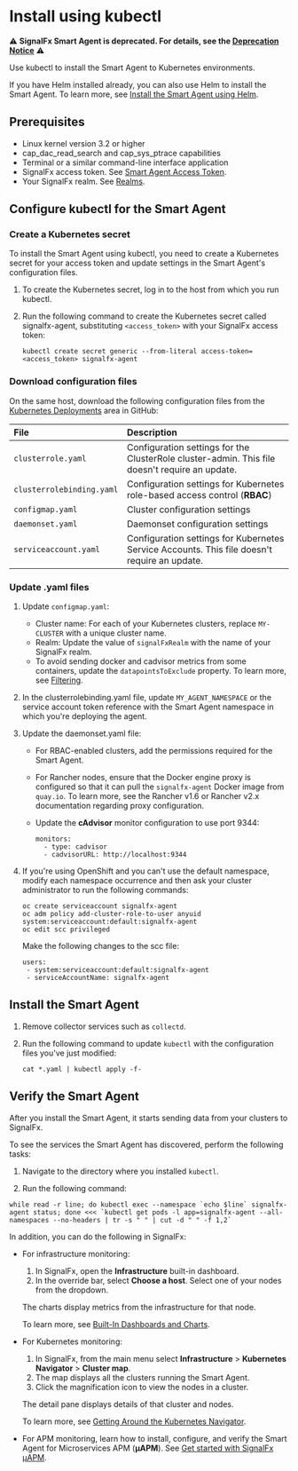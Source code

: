 
<!--- Generated by to-integrations-repo script in Smart Agent repo, DO NOT MODIFY HERE --->
# Install using kubectl

:warning: **SignalFx Smart Agent is deprecated. For details, see the [Deprecation Notice](./smartagent-deprecation-notice.md)** :warning:

Use kubectl to install the Smart Agent to Kubernetes environments.

If you have Helm installed already, you can also use Helm
to install the Smart Agent. To learn more, see
[Install the Smart Agent using Helm](agent-k8s-install-helm.md).

## Prerequisites

* Linux kernel version 3.2 or higher
* cap_dac_read_search and cap_sys_ptrace capabilities
* Terminal or a similar command-line interface application
* SignalFx access token. See [Smart Agent Access Token](../../../_sidebars-and-includes/smart-agent-access-token.html).
* Your SignalFx realm. See [Realms](../../../_sidebars-and-includes/smart-agent-realm-note.html).

## Configure kubectl for the Smart Agent

### Create a Kubernetes secret

To install the Smart Agent using kubectl, you need to create a
Kubernetes secret for your access token and update settings in the Smart Agent's configuration files.

1. To create the Kubernetes secret, log in to the host from which you run kubectl.
2. Run the following command to create the Kubernetes secret called signalfx-agent, substituting `<access_token>` with
   your SignalFx access token:

   ```
   kubectl create secret generic --from-literal access-token=<access_token> signalfx-agent
   ```

### Download configuration files

On the same host, download the following configuration files from the
[Kubernetes Deployments](https://github.com/signalfx/signalfx-agent/tree/main/deployments/k8s) area in GitHub:

| File                      | Description                                                                                    |
|:--------------------------|:-----------------------------------------------------------------------------------------------|
| `clusterrole.yaml`        | Configuration settings for the ClusterRole cluster-admin. This file doesn't require an update. |
| `clusterrolebinding.yaml` | Configuration settings for Kubernetes role-based access control (**RBAC**)                     |
| `configmap.yaml`          | Cluster configuration settings                                                                 |
| `daemonset.yaml`          | Daemonset configuration settings                                                               |
| `serviceaccount.yaml`     | Configuration settings for Kubernetes Service Accounts. This file doesn't require an update.   |

### Update .yaml files

1. Update `configmap.yaml`:
   - Cluster name: For each of your Kubernetes clusters, replace `MY-CLUSTER` with a unique cluster name.
   - Realm: Update the value of `signalFxRealm` with the name of your SignalFx realm.
   - To avoid sending docker and cadvisor metrics from some containers,
     update the `datapointsToExclude` property. To learn more, see [Filtering](https://docs.signalfx.com/en/latest/integrations/agent/filtering.html#filtering).
2. In the clusterrolebinding.yaml file, update `MY_AGENT_NAMESPACE` or the service account token reference with the Smart
   Agent namespace in which you're deploying the agent.

3. Update the daemonset.yaml file:

   - For RBAC-enabled clusters, add the permissions required for the Smart Agent.

   - For Rancher nodes, ensure that the Docker engine proxy is configured so that it can pull the `signalfx-agent` Docker image from `quay.io`.
     To learn more, see the Rancher v1.6 or Rancher v2.x documentation regarding proxy configuration.

   - Update the **cAdvisor** monitor configuration to use port 9344:

     ```
     monitors:
       - type: cadvisor
       - cadvisorURL: http://localhost:9344
     ```

4. If you're using OpenShift and you can't use the default namespace, modify each
   namespace occurrence and then ask your cluster administrator to run the following commands:

   ```
   oc create serviceaccount signalfx-agent
   oc adm policy add-cluster-role-to-user anyuid system:serviceaccount:default:signalfx-agent
   oc edit scc privileged
   ```

   Make the following changes to the scc file:

   ```
   users:
    - system:serviceaccount:default:signalfx-agent
    - serviceAccountName: signalfx-agent
   ```

## Install the Smart Agent

1. Remove collector services such as `collectd`.

2. Run the following command to update `kubectl` with the configuration files you've just modified:

   ```
   cat *.yaml | kubectl apply -f-
   ```

## Verify the Smart Agent

After you install the Smart Agent, it starts sending data from your clusters to SignalFx.

To see the services the Smart Agent has discovered, perform the following tasks:

1. Navigate to the directory where you installed `kubectl`.

2. Run the following command:

```
while read -r line; do kubectl exec --namespace `echo $line` signalfx-agent status; done <<< `kubectl get pods -l app=signalfx-agent --all-namespaces --no-headers | tr -s " " | cut -d " " -f 1,2`
```

In addition, you can do the following in SignalFx:

* For infrastructure monitoring:
  1. In SignalFx, open the **Infrastructure** built-in dashboard.
  2. In the override bar, select **Choose a host**. Select one of your nodes from the dropdown.

  The charts display metrics from the infrastructure for that node.

  To learn more, see [Built-In Dashboards and Charts](https://docs.signalfx.com/en/latest/getting-started/built-in-content/built-in-dashboards.html).

* For Kubernetes monitoring:
  1. In SignalFx, from the main menu select **Infrastructure** > **Kubernetes Navigator** > **Cluster map**.
  2. The map displays all the clusters running the Smart Agent.
  3. Click the magnification icon to view the nodes in a cluster.

  The detail pane displays details of that cluster and nodes.

  To learn more, see [Getting Around the Kubernetes Navigator](https://docs.signalfx.com/en/latest/integrations/kubernetes/get-around-k8s-navigator.html).

* For APM monitoring, learn how to install, configure, and verify the Smart Agent for Microservices APM (**µAPM**). See
[Get started with SignalFx µAPM](https://docs.signalfx.com/en/latest/apm/apm-getting-started/apm-index.html).
